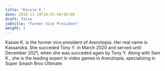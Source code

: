 ```yaml
---
title: "Kassie K."
date: 2018-11-19T10:47:58+10:00
draft: false
jobtitle: "Former Vice President"
weight: 3
---
```


Kassie K. is the former vice president of Arenztopia. Her real name is Kassandra. She succeded Tony Y. in March 2020 and served until December 2021, when she was succeded again by Tony Y. Along with Sam K., she is the leading expert in video games in Arenztopia, specializing in Super Smash Bros Ultimate.

